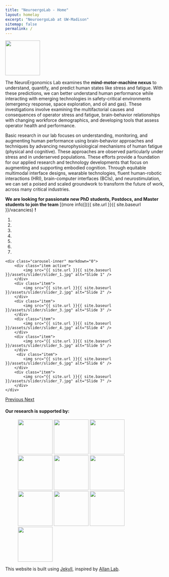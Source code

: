 ```yaml
---
title: "NeuroergoLab - Home"
layout: homelay
excerpt: "NeuroergoLab at UW-Madison"
sitemap: false
permalink: /
---
```


<!-- logo image -->
<img src="{{ site.url }}{{ site.baseurl }}/assets/logos/neuroergo_long.png" style="height: 110px">

The NeuroErgonomics Lab examines the <b>mind-motor-machine nexus</b> to understand, quantify, and predict human states like stress and fatigue. With these predictions, we can better understand human performance while interacting with emerging technologies in safety-critical environments (emergency response, space exploration, and oil and gas). These investigations involve examining the multifactorial causes and consequences of operator stress and fatigue, brain-behavior relationships with changing workforce demographics, and developing tools that assess operator health and performance.

Basic research in our lab focuses on understanding, monitoring, and augmenting human performance using brain-behavior approaches and techniques by advancing neurophysiological mechanisms of human fatigue (physical and cognitive). These approaches are observed particularly under stress and in underserved populations. These efforts provide a foundation for our applied research and technology developments that focus on augmenting and supporting embodied cognition. Through equitable multimodal interface designs, wearable technologies, fluent human-robotic interactions (HRI), brain-computer interfaces (BCIs), and neurostimulation, we can set a poised and scaled groundwork to transform the future of work, across many critical industries.

 **We are  looking for passionate new PhD students, Postdocs, and Master students to join the team** [(more info)]({{ site.url }}{{ site.baseurl }}/vacancies) **!**

<div markdown="0" id="carousel" class="carousel slide" data-ride="carousel" data-interval="4000" data-pause="hover" >
    <ol class="carousel-indicators">
        <li data-target="#carousel" data-slide-to="0" class="active"></li>
        <li data-target="#carousel" data-slide-to="1"></li>
        <li data-target="#carousel" data-slide-to="2"></li>
        <li data-target="#carousel" data-slide-to="3"></li>
        <li data-target="#carousel" data-slide-to="4"></li>
        <li data-target="#carousel" data-slide-to="5"></li>
        <li data-target="#carousel" data-slide-to="6"></li>
    </ol>

    <div class="carousel-inner" markdown="0">
        <div class="item active">
            <img src="{{ site.url }}{{ site.baseurl }}/assets/slider/slider_1.jpg" alt="Slide 1" />
        </div>
        <div class="item">
            <img src="{{ site.url }}{{ site.baseurl }}/assets/slider/slider_2.jpg" alt="Slide 2" />
        </div>
        <div class="item">
            <img src="{{ site.url }}{{ site.baseurl }}/assets/slider/slider_3.jpg" alt="Slide 3" />
        </div>
        <div class="item">
            <img src="{{ site.url }}{{ site.baseurl }}/assets/slider/slider_4.jpg" alt="Slide 4" />
        </div>
        <div class="item">
            <img src="{{ site.url }}{{ site.baseurl }}/assets/slider/slider_5.jpg" alt="Slide 5" />
        </div>       
         <div class="item">
            <img src="{{ site.url }}{{ site.baseurl }}/assets/slider/slider_6.jpg" alt="Slide 6" />
        </div>
        <div class="item">
            <img src="{{ site.url }}{{ site.baseurl }}/assets/slider/slider_7.jpg" alt="Slide 7" />
        </div>
    </div>
  <a class="left carousel-control" href="#carousel" role="button" data-slide="prev">
    <span class="glyphicon glyphicon-chevron-left" aria-hidden="true"></span>
    <span class="sr-only">Previous</span>
  </a>
  <a class="right carousel-control" href="#carousel" role="button" data-slide="next">
    <span class="glyphicon glyphicon-chevron-right" aria-hidden="true"></span>
    <span class="sr-only">Next</span>
  </a>
</div>




#### Our research is supported by:

<figure class="fourth">
  <img src="{{ site.url }}{{ site.baseurl }}/assets/logos/nsf.png" style="height: 110px">
  <img src="{{ site.url }}{{ site.baseurl }}/assets/logos/oesi.jpeg" style="height: 110px">
  <img src="{{ site.url }}{{ site.baseurl }}/assets/logos/nih.jpeg" style="height: 110px">
  <img src="{{ site.url }}{{ site.baseurl }}/assets/logos/nasem.jpeg" style="height: 110px">
<img src="{{ site.url }}{{ site.baseurl }}/assets/logos/qnrf.png" style="height: 110px">
<img src="{{ site.url }}{{ site.baseurl }}/assets/logos/nasa.png" style="height: 110px">
<img src="{{ site.url }}{{ site.baseurl }}/assets/logos/niosh.png" style="height: 110px">
<img src="{{ site.url }}{{ site.baseurl }}/assets/logos/dot.png" style="height: 110px">
<img src="{{ site.url }}{{ site.baseurl }}/assets/logos/cos.png" style="height: 110px">
<img src="{{ site.url }}{{ site.baseurl }}/assets/logos/sai.jpeg" style="height: 110px">
</figure>


This website is built using [Jekyll](https://jekyllrb.com/), inspired by <a href="https://www.allanlab.org/aboutwebsite.html">Allan Lab</a>.